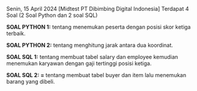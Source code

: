 Senin, 15 April 2024 [Midtest PT Dibimbing Digital Indonesia]
Terdapat 4 Soal (2 Soal Python dan 2 soal SQL)

**SOAL PYTHON 1:**
tentang menemukan peserta dengan posisi skor ketiga terbaik.

**SOAL PYTHON 2:**
tentang menghitung jarak antara dua koordinat.

**SOAL SQL 1:** 
tentang membuat tabel salary dan employee kemudian menemukan karyawan dengan gaji tertinggi posisi ketiga.

**SOAL SQL 2: =**
tentang membuat tabel buyer dan item lalu menemukan barang yang dibeli.
